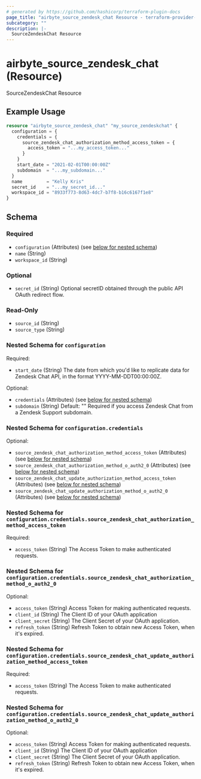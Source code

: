 ```yaml
---
# generated by https://github.com/hashicorp/terraform-plugin-docs
page_title: "airbyte_source_zendesk_chat Resource - terraform-provider-airbyte"
subcategory: ""
description: |-
  SourceZendeskChat Resource
---
```


# airbyte_source_zendesk_chat (Resource)

SourceZendeskChat Resource

## Example Usage

```terraform
resource "airbyte_source_zendesk_chat" "my_source_zendeskchat" {
  configuration = {
    credentials = {
      source_zendesk_chat_authorization_method_access_token = {
        access_token = "...my_access_token..."
      }
    }
    start_date = "2021-02-01T00:00:00Z"
    subdomain  = "...my_subdomain..."
  }
  name         = "Kelly Kris"
  secret_id    = "...my_secret_id..."
  workspace_id = "8933f773-8d63-4dc7-b7f8-b16c6167f1e8"
}
```

<!-- schema generated by tfplugindocs -->
## Schema

### Required

- `configuration` (Attributes) (see [below for nested schema](#nestedatt--configuration))
- `name` (String)
- `workspace_id` (String)

### Optional

- `secret_id` (String) Optional secretID obtained through the public API OAuth redirect flow.

### Read-Only

- `source_id` (String)
- `source_type` (String)

<a id="nestedatt--configuration"></a>
### Nested Schema for `configuration`

Required:

- `start_date` (String) The date from which you'd like to replicate data for Zendesk Chat API, in the format YYYY-MM-DDT00:00:00Z.

Optional:

- `credentials` (Attributes) (see [below for nested schema](#nestedatt--configuration--credentials))
- `subdomain` (String) Default: ""
Required if you access Zendesk Chat from a Zendesk Support subdomain.

<a id="nestedatt--configuration--credentials"></a>
### Nested Schema for `configuration.credentials`

Optional:

- `source_zendesk_chat_authorization_method_access_token` (Attributes) (see [below for nested schema](#nestedatt--configuration--credentials--source_zendesk_chat_authorization_method_access_token))
- `source_zendesk_chat_authorization_method_o_auth2_0` (Attributes) (see [below for nested schema](#nestedatt--configuration--credentials--source_zendesk_chat_authorization_method_o_auth2_0))
- `source_zendesk_chat_update_authorization_method_access_token` (Attributes) (see [below for nested schema](#nestedatt--configuration--credentials--source_zendesk_chat_update_authorization_method_access_token))
- `source_zendesk_chat_update_authorization_method_o_auth2_0` (Attributes) (see [below for nested schema](#nestedatt--configuration--credentials--source_zendesk_chat_update_authorization_method_o_auth2_0))

<a id="nestedatt--configuration--credentials--source_zendesk_chat_authorization_method_access_token"></a>
### Nested Schema for `configuration.credentials.source_zendesk_chat_authorization_method_access_token`

Required:

- `access_token` (String) The Access Token to make authenticated requests.


<a id="nestedatt--configuration--credentials--source_zendesk_chat_authorization_method_o_auth2_0"></a>
### Nested Schema for `configuration.credentials.source_zendesk_chat_authorization_method_o_auth2_0`

Optional:

- `access_token` (String) Access Token for making authenticated requests.
- `client_id` (String) The Client ID of your OAuth application
- `client_secret` (String) The Client Secret of your OAuth application.
- `refresh_token` (String) Refresh Token to obtain new Access Token, when it's expired.


<a id="nestedatt--configuration--credentials--source_zendesk_chat_update_authorization_method_access_token"></a>
### Nested Schema for `configuration.credentials.source_zendesk_chat_update_authorization_method_access_token`

Required:

- `access_token` (String) The Access Token to make authenticated requests.


<a id="nestedatt--configuration--credentials--source_zendesk_chat_update_authorization_method_o_auth2_0"></a>
### Nested Schema for `configuration.credentials.source_zendesk_chat_update_authorization_method_o_auth2_0`

Optional:

- `access_token` (String) Access Token for making authenticated requests.
- `client_id` (String) The Client ID of your OAuth application
- `client_secret` (String) The Client Secret of your OAuth application.
- `refresh_token` (String) Refresh Token to obtain new Access Token, when it's expired.


